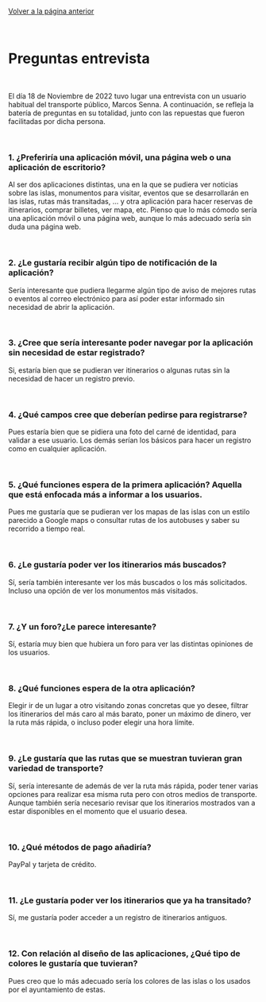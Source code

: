 <br>

[Volver a la página anterior](https://github.com/emg842/INRE-UAL-ROJO-2022/tree/main/proyecto)

<br>

# Preguntas entrevista

<br>

El día 18 de Noviembre de 2022 tuvo lugar una entrevista con un usuario habitual del transporte público, Marcos Senna. A continuación, se refleja la batería de preguntas en su totalidad, junto con las repuestas que fueron facilitadas por dicha persona.

<br>

### 1. ¿Preferiría una aplicación móvil, una página web o una aplicación de escritorio?

Al ser dos aplicaciones distintas, una en la que se pudiera ver noticias sobre las islas, monumentos para visitar, eventos que se desarrollarán en las islas, rutas más transitadas, ... y otra aplicación para hacer reservas de itinerarios, comprar billetes, ver mapa, etc. Pienso que lo más cómodo sería una aplicación móvil o una página web, aunque lo más adecuado sería sin duda una página web.

<br>

### 2. ¿Le gustaría recibir algún tipo de notificación de la aplicación?

Sería interesante que pudiera llegarme algún tipo de aviso de mejores rutas o eventos al correo electrónico para así poder estar informado sin necesidad de abrir la aplicación.<br>

<br>

### 3. ¿Cree que sería interesante poder navegar por la aplicación sin necesidad de estar registrado?

Si, estaría bien que se pudieran ver itinerarios o algunas rutas sin la necesidad de hacer un registro previo.

<br>

### 4. ¿Qué campos cree que deberían pedirse para registrarse?

Pues estaría bien que se pidiera una foto del carné de identidad, para validar a ese usuario. Los demás serían los básicos para hacer un registro como en cualquier aplicación.

<br>

### 5. ¿Qué funciones espera de la primera aplicación? Aquella que está enfocada más a informar a los usuarios.

Pues me gustaría que se pudieran ver los mapas de las islas con un estilo parecido a Google maps o consultar rutas de los autobuses y saber su recorrido a tiempo real.

<br>

### 6. ¿Le gustaría poder ver los itinerarios más buscados?

Sí, sería también interesante ver los más buscados o los más solicitados. Incluso una opción de ver los monumentos más visitados.

<br>

### 7. ¿Y un foro?¿Le parece interesante?

Sí, estaría muy bien que hubiera un foro para ver las distintas opiniones de los usuarios.

<br>

### 8. ¿Qué funciones espera de la otra aplicación?

Elegir ir de un lugar a otro visitando zonas concretas que yo desee, filtrar los itinerarios del más caro al más barato, poner un máximo de dinero, ver la ruta más rápida, o incluso poder elegir una hora límite.

<br>

### 9. ¿Le gustaría que las rutas que se muestran tuvieran gran variedad de transporte?

Sí, sería interesante de además de ver la ruta más rápida, poder tener varias opciones para realizar esa misma ruta pero con otros medios de transporte. Aunque también sería necesario revisar que los itinerarios mostrados van a estar disponibles en el momento que el usuario desea.

<br>

### 10. ¿Qué métodos de pago añadiría?

PayPal y tarjeta de crédito.

<br>

###  11. ¿Le gustaría poder ver los itinerarios que ya ha transitado?

Sí, me gustaría poder acceder a un registro de itinerarios antiguos.

<br>

### 12. Con relación al diseño de las aplicaciones, ¿Qué tipo de colores le gustaría que tuvieran?

Pues creo que lo más adecuado sería los colores de las islas o los usados por el ayuntamiento de estas.

<br>